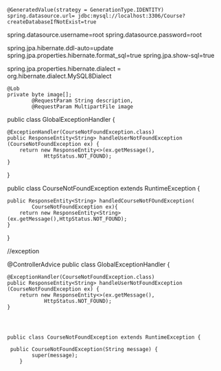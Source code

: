 
	@GeneratedValue(strategy = GenerationType.IDENTITY)
	spring.datasource.url= jdbc:mysql://localhost:3306/Course?createDatabaseIfNotExist=true
spring.datasource.username=root
spring.datasource.password=root

spring.jpa.hibernate.ddl-auto=update
spring.jpa.properties.hibernate.format_sql=true
spring.jpa.show-sql=true

spring.jpa.properties.hibernate.dialect = org.hibernate.dialect.MySQL8Dialect


	@Lob
	private byte image[];
			@RequestParam String description,
			@RequestParam MultipartFile image


public class GlobalExceptionHandler {

	@ExceptionHandler(CourseNotFoundException.class)
    public ResponseEntity<String> handleUserNotFoundException
    (CourseNotFoundException ex) {
        return new ResponseEntity<>(ex.getMessage(),
        		HttpStatus.NOT_FOUND);
    }
}


public class CourseNotFoundException extends RuntimeException {
	
	public ResponseEntity<String> handledCourseNotFOundException(
			CourseNotFoundException ex){
		return new ResponseEntity<String>(ex.getMessage(),HttpStatus.NOT_FOUND);
	}
	

}




//exception

@ControllerAdvice
public class GlobalExceptionHandler {

	@ExceptionHandler(CourseNotFoundException.class)
    public ResponseEntity<String> handleUserNotFoundException
    (CourseNotFoundException ex) {
        return new ResponseEntity<>(ex.getMessage(),
        		HttpStatus.NOT_FOUND);
    }




    public class CourseNotFoundException extends RuntimeException {
	
	 public CourseNotFoundException(String message) {
	        super(message);
	    }

     
